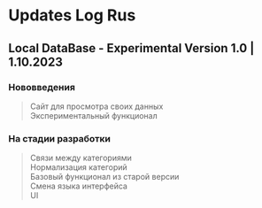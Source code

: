 # Updates Log Rus 

## Local DataBase - Experimental Version 1.0 | 1.10.2023

### Нововведения
>Сайт для просмотра своих данных <br/>
>Экспериментальный функционал <br/>

### На стадии разработки 
>Связи между категориями <br/>
>Нормализация категорий <br/>
>Базовый функционал из старой версии <br/>
>Смена языка интерфейса <br/>
>UI <br/>